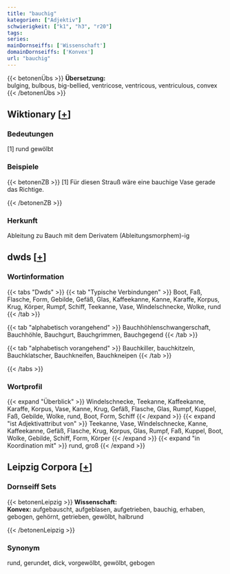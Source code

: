 ```yaml
---
title: "bauchig"
kategorien: ["Adjektiv"]
schwierigkeit: ["k1", "h3", "r20"]
tags:
series:
mainDornseiffs: ['Wissenschaft']
domainDornseiffs: ['Konvex']
url: "bauchig"
---
```


{{< betonenÜbs >}}
**Übersetzung:**  
bulging, bulbous, big-bellied, ventricose, ventricous, ventriculous, convex  
{{< /betonenÜbs >}}

## Wiktionary [[+](https://de.wiktionary.org/wiki/bauchig)]

### Bedeutungen
[1] rund gewölbt  

### Beispiele
{{< betonenZB >}}
[1] Für diesen Strauß wäre eine bauchige Vase gerade das Richtige.  

{{< /betonenZB >}}
### Herkunft
Ableitung zu Bauch mit dem Derivatem (Ableitungsmorphem)-ig  



## dwds [[+](https://www.dwds.de/wb/bauchig)]

### Wortinformation
{{< tabs "Dwds" >}}
{{< tab "Typische Verbindungen" >}}
Boot, Faß, Flasche, Form, Gebilde, Gefäß, Glas, Kaffeekanne, Kanne, Karaffe, Korpus, Krug, Körper, Rumpf, Schiff, Teekanne, Vase, Windelschnecke, Wolke, rund
{{< /tab >}}

{{< tab "alphabetisch vorangehend" >}}
Bauchhöhlenschwangerschaft, Bauchhöhle, Bauchgurt, Bauchgrimmen, Bauchgegend
{{< /tab >}}

{{< tab "alphabetisch vorangehend" >}}
Bauchkiller, bauchkitzeln, Bauchklatscher, Bauchkneifen, Bauchkneipen
{{< /tab >}}

{{< /tabs >}}

### Wortprofil
{{< expand "Überblick" >}} Windelschnecke, Teekanne, Kaffeekanne, Karaffe, Korpus, Vase, Kanne, Krug, Gefäß, Flasche, Glas, Rumpf, Kuppel, Faß, Gebilde, Wolke, rund, Boot, Form, Schiff {{< /expand >}}
{{< expand "ist Adjektivattribut von" >}} Teekanne, Vase, Windelschnecke, Kanne, Kaffeekanne, Gefäß, Flasche, Krug, Korpus, Glas, Rumpf, Faß, Kuppel, Boot, Wolke, Gebilde, Schiff, Form, Körper {{< /expand >}}
{{< expand "in Koordination mit" >}} rund, groß {{< /expand >}}

## Leipzig Corpora [[+](https://corpora.uni-leipzig.de/en/res?word=bauchig&corpusId=deu_newscrawl-public_2018)]

### Dornseiff Sets
{{< betonenLeipzig >}}
**Wissenschaft:**  
**Konvex:** aufgebauscht, aufgeblasen, aufgetrieben, bauchig, erhaben, gebogen, gehörnt, getrieben, gewölbt, halbrund  

{{< /betonenLeipzig >}}

### Synonym
rund, gerundet, dick, vorgewölbt, gewölbt, gebogen

